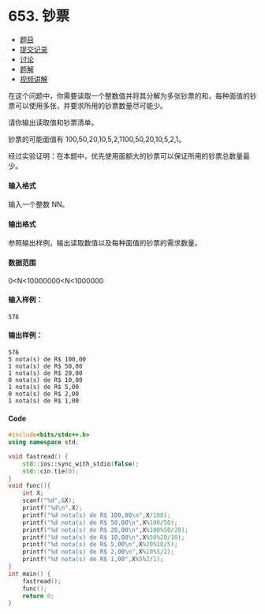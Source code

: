 # 653. 钞票

- [  题目](https://www.acwing.com/problem/content/description/655/)
- [  提交记录](https://www.acwing.com/problem/content/submission/655/)
- [  讨论](https://www.acwing.com/problem/content/discussion/index/655/1/)
- [  题解](https://www.acwing.com/problem/content/solution/655/1/)
- [  视频讲解](https://www.acwing.com/problem/content/video/655/)



在这个问题中，你需要读取一个整数值并将其分解为多张钞票的和，每种面值的钞票可以使用多张，并要求所用的钞票数量尽可能少。

请你输出读取值和钞票清单。

钞票的可能面值有 100,50,20,10,5,2,1100,50,20,10,5,2,1。

经过实验证明：在本题中，优先使用面额大的钞票可以保证所用的钞票总数量最少。

#### 输入格式

输入一个整数 NN。

#### 输出格式

参照输出样例，输出读取数值以及每种面值的钞票的需求数量。

#### 数据范围

0<N<10000000<N<1000000

#### 输入样例：

```
576
```

#### 输出样例：

```
576
5 nota(s) de R$ 100,00
1 nota(s) de R$ 50,00
1 nota(s) de R$ 20,00
0 nota(s) de R$ 10,00
1 nota(s) de R$ 5,00
0 nota(s) de R$ 2,00
1 nota(s) de R$ 1,00
```

#### Code

```cpp
#include<bits/stdc++.h>
using namespace std;

void fastread() {
	std::ios::sync_with_stdio(false);
	std::cin.tie(0);
}
void func(){
	int X;
	scanf("%d",&X);
	printf("%d\n",X);
	printf("%d nota(s) de R$ 100,00\n",X/100);
	printf("%d nota(s) de R$ 50,00\n",X%100/50);
	printf("%d nota(s) de R$ 20,00\n",X%100%50/20);
	printf("%d nota(s) de R$ 10,00\n",X%50%20/10);
	printf("%d nota(s) de R$ 5,00\n",X%20%10/5);
	printf("%d nota(s) de R$ 2,00\n",X%10%5/2);
	printf("%d nota(s) de R$ 1,00",X%5%2/1);
}
int main() {
	fastread();
	func();
	return 0;
}
```



